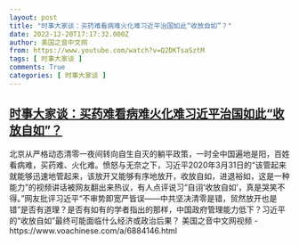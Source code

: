 ```yaml
---
layout: post
title: "时事大家谈：买药难看病难火化难习近平治国如此“收放自如”？"
date: 2022-12-20T17:17:32.000Z
author: 美国之音中文网
from: https://www.youtube.com/watch?v=Q2DKTsaSztM
tags: [ 时事大家谈 ]
comments: True
categories: [ 时事大家谈 ]
---
```

<!--1671556652000-->
[时事大家谈：买药难看病难火化难习近平治国如此“收放自如”？](https://www.youtube.com/watch?v=Q2DKTsaSztM)
------

<div>
北京从严格动态清零一夜间转向自生自灭的躺平政策，一时全中国遍地是阳，百姓看病难，买药难、火化难。愤怒与无奈之下，习近平2020年3月31日的“该管起来就能够迅速地管起来，该放开又能够有序地放开，收放自如，进退裕如，这是一种能力”的视频讲话被网友翻出来热议，有人点评说习“自诩‘收放自如’，真是哭笑不得。”网友批评习近平“不审势即宽严皆误——中共坚决清零是错，贸然放开也是错”是否有道理？是否有如有的学者指出的那样，中国政府管理能力低下？习近平的“收放自如”最终可能面临什么经济或政治后果？ 美国之音中文网视频 - https://www.voachinese.com/a/6884146.html
</div>
